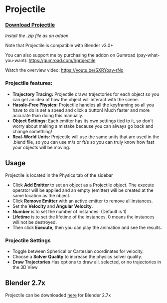 # Projectile

### [Download Projectile](https://github.com/natecraddock/projectile/releases/download/v2.1/projectile.zip)
*Install the .zip file as an addon*

Note that Projectile is compatible with Blender v3.0+

You can also support me by purchasing the addon on Gumroad (pay-what-you-want): https://gumroad.com/l/projectile

Watch the overview video: https://youtu.be/SXRYoay-rNo

### Projectile features:
- **Trajectory Tracing:** Projectile draws trajectories for each object so you can get an idea of how the object will interact with the scene.
- **Hassle-Free Physics:** Projectile handles all the keyframing so all you have to do is set a speed and click a button! Much faster and more accurate than doing this manually.
- **Object Settings:** Each emitter has its own settings tied to it, so don't worry about making a mistake because you can always go back and change something!
- **Real-World Units:** Projectile will use the same units that are used in the .blend file, so you can use m/s or ft/s so you can truly know how fast your objects will be moving.

## Usage
Projectile is located in the Physics tab of the sidebar
- Click **Add Emitter** to set an object as a Projectile object. The execute operator will be applied and an empty (emitter) will be created at the same location as the object.
- Click **Remove Emitter** with an active emitter to remove all instances.
- Set the **Velocity** and **Angular Velocity**.
- **Number** is to set the number of instances. (Default is 1)
- **Lifetime** is to set the lifetime of the instances. 0 means the instances will not be destroyed.
- Then click **Execute**, then you can play the animation and see the results.

### Projectile Settings
- Toggle between Spherical or Cartesian coordinates for velocity.
- Choose a **Solver Quality** to increase the physics solver quality.
- **Draw Trajectories** Has options to draw all, selected, or no trajectories in the 3D View

## Blender 2.7x
Projectile can be downloaded [here](https://github.com/natecraddock/projectile/tree/blender27x) for Blender 2.7x
